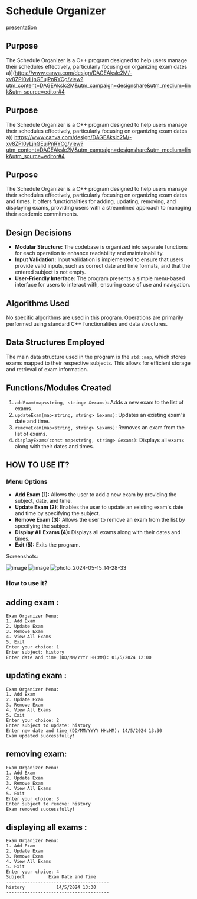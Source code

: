 # Schedule Organizer

[presentation](https://www.canva.com/design/DAGEAkslc2M/-xv8ZPI0yLjnGEujPnRYCg/view?utm_content=DAGEAkslc2M&utm_campaign=designshare&utm_medium=link&utm_source=editor)

## Purpose
The Schedule Organizer is a C++ program designed to help users manage their schedules effectively, particularly focusing on organizing exam dates a)](https://www.canva.com/design/DAGEAkslc2M/-xv8ZPI0yLjnGEujPnRYCg/view?utm_content=DAGEAkslc2M&utm_campaign=designshare&utm_medium=link&utm_source=editor#4

## Purpose
The Schedule Organizer is a C++ program designed to help users manage their schedules effectively, particularly focusing on organizing exam dates a))
https://www.canva.com/design/DAGEAkslc2M/-xv8ZPI0yLjnGEujPnRYCg/view?utm_content=DAGEAkslc2M&utm_campaign=designshare&utm_medium=link&utm_source=editor#4

## Purpose
The Schedule Organizer is a C++ program designed to help users manage their schedules effectively, particularly focusing on organizing exam dates and times. It offers functionalities for adding, updating, removing, and displaying exams, providing users with a streamlined approach to managing their academic commitments.

## Design Decisions
- **Modular Structure:** The codebase is organized into separate functions for each operation to enhance readability and maintainability.
- **Input Validation:** Input validation is implemented to ensure that users provide valid inputs, such as correct date and time formats, and that the entered subject is not empty.
- **User-Friendly Interface:** The program presents a simple menu-based interface for users to interact with, ensuring ease of use and navigation.

## Algorithms Used
No specific algorithms are used in this program. Operations are primarily performed using standard C++ functionalities and data structures.

## Data Structures Employed
The main data structure used in the program is the `std::map`, which stores exams mapped to their respective subjects. This allows for efficient storage and retrieval of exam information.

## Functions/Modules Created
1. `addExam(map<string, string> &exams)`: Adds a new exam to the list of exams.
2. `updateExam(map<string, string> &exams)`: Updates an existing exam's date and time.
3. `removeExam(map<string, string> &exams)`: Removes an exam from the list of exams.
4. `displayExams(const map<string, string> &exams)`: Displays all exams along with their dates and times.

## HOW TO USE IT?

### Menu Options
- **Add Exam (1):** Allows the user to add a new exam by providing the subject, date, and time.
- **Update Exam (2):** Enables the user to update an existing exam's date and time by specifying the subject.
- **Remove Exam (3):** Allows the user to remove an exam from the list by specifying the subject.
- **Display All Exams (4):** Displays all exams along with their dates and times.
- **Exit (5):** Exits the program.


Screenshots:

![image](https://github.com/akylaijumana/Schedule-Organizer/assets/150505438/9e210305-e92c-4755-9864-a17fefaf836f)
![image](https://github.com/akylaijumana/Schedule-Organizer/assets/150505438/7051c0e1-77d4-4b33-9710-2a50d7ffb392)
![photo_2024-05-15_14-28-33](https://github.com/akylaijumana/Schedule-Organizer/assets/150505438/0bed16d5-dc6c-45df-b399-05ee6890baac)
### How to use it?

## adding exam :
```
Exam Organizer Menu:
1. Add Exam
2. Update Exam
3. Remove Exam
4. View All Exams
5. Exit
Enter your choice: 1
Enter subject: history
Enter date and time (DD/MM/YYYY HH:MM): 01/5/2024 12:00
```
## updating exam :
```
Exam Organizer Menu:
1. Add Exam
2. Update Exam
3. Remove Exam
4. View All Exams
5. Exit
Enter your choice: 2
Enter subject to update: history
Enter new date and time (DD/MM/YYYY HH:MM): 14/5/2024 13:30
Exam updated successfully!
```
## removing exam:
```
Exam Organizer Menu:
1. Add Exam
2. Update Exam
3. Remove Exam
4. View All Exams
5. Exit
Enter your choice: 3
Enter subject to remove: history
Exam removed successfully!

```
## displaying all exams :
 ```
Exam Organizer Menu:
1. Add Exam
2. Update Exam
3. Remove Exam
4. View All Exams
5. Exit
Enter your choice: 4
Subject         Exam Date and Time
---------------------------------------
history            14/5/2024 13:30
---------------------------------------
```


